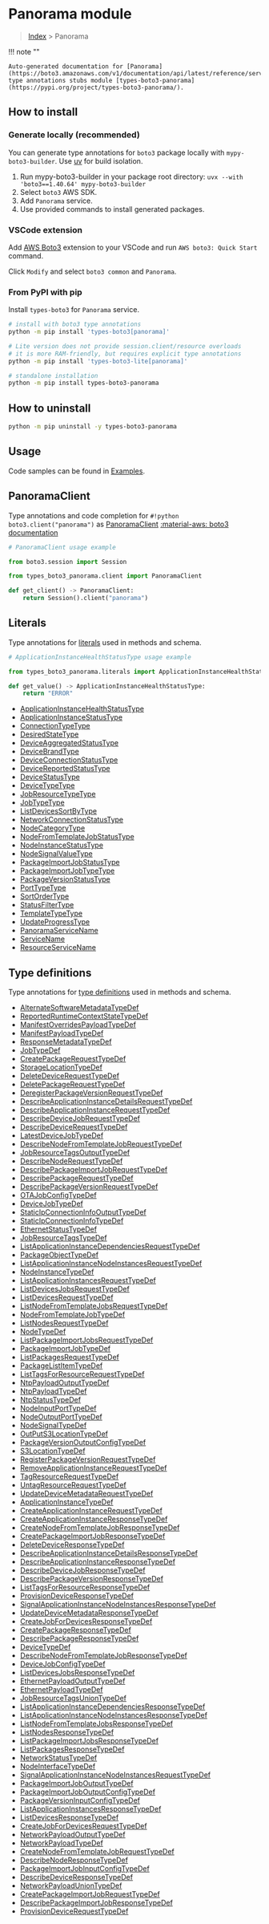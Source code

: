 #  Panorama module

> [Index](../README.md) > Panorama

!!! note ""

    Auto-generated documentation for [Panorama](https://boto3.amazonaws.com/v1/documentation/api/latest/reference/services/panorama.html#panorama)
    type annotations stubs module [types-boto3-panorama](https://pypi.org/project/types-boto3-panorama/).

## How to install

### Generate locally (recommended)

You can generate type annotations for `boto3` package locally with `mypy-boto3-builder`.
Use [uv](https://docs.astral.sh/uv/getting-started/installation/) for build isolation.

1. Run mypy-boto3-builder in your package root directory: `uvx --with 'boto3==1.40.64' mypy-boto3-builder`
1. Select `boto3` AWS SDK.
1. Add `Panorama` service.
1. Use provided commands to install generated packages.


### VSCode extension

Add [AWS Boto3](https://marketplace.visualstudio.com/items?itemName=Boto3typed.boto3-ide)
extension to your VSCode and run `AWS boto3: Quick Start` command.

Click `Modify` and select `boto3 common` and `Panorama`.


### From PyPI with pip

Install `types-boto3` for `Panorama` service.

```bash
# install with boto3 type annotations
python -m pip install 'types-boto3[panorama]'

# Lite version does not provide session.client/resource overloads
# it is more RAM-friendly, but requires explicit type annotations
python -m pip install 'types-boto3-lite[panorama]'

# standalone installation
python -m pip install types-boto3-panorama
```



## How to uninstall

```bash
python -m pip uninstall -y types-boto3-panorama
```

## Usage

Code samples can be found in [Examples](./usage.md).

## PanoramaClient

Type annotations and code completion for  `#!python boto3.client("panorama")` as [PanoramaClient](./client.md)
[:material-aws: boto3 documentation](https://boto3.amazonaws.com/v1/documentation/api/latest/reference/services/panorama.html#Panorama.Client)

```python
# PanoramaClient usage example

from boto3.session import Session

from types_boto3_panorama.client import PanoramaClient

def get_client() -> PanoramaClient:
    return Session().client("panorama")
```









## Literals

Type annotations for [literals](./literals.md) used in methods and schema.

```python
# ApplicationInstanceHealthStatusType usage example

from types_boto3_panorama.literals import ApplicationInstanceHealthStatusType

def get_value() -> ApplicationInstanceHealthStatusType:
    return "ERROR"
```

- [ApplicationInstanceHealthStatusType](./literals.md#applicationinstancehealthstatustype)
- [ApplicationInstanceStatusType](./literals.md#applicationinstancestatustype)
- [ConnectionTypeType](./literals.md#connectiontypetype)
- [DesiredStateType](./literals.md#desiredstatetype)
- [DeviceAggregatedStatusType](./literals.md#deviceaggregatedstatustype)
- [DeviceBrandType](./literals.md#devicebrandtype)
- [DeviceConnectionStatusType](./literals.md#deviceconnectionstatustype)
- [DeviceReportedStatusType](./literals.md#devicereportedstatustype)
- [DeviceStatusType](./literals.md#devicestatustype)
- [DeviceTypeType](./literals.md#devicetypetype)
- [JobResourceTypeType](./literals.md#jobresourcetypetype)
- [JobTypeType](./literals.md#jobtypetype)
- [ListDevicesSortByType](./literals.md#listdevicessortbytype)
- [NetworkConnectionStatusType](./literals.md#networkconnectionstatustype)
- [NodeCategoryType](./literals.md#nodecategorytype)
- [NodeFromTemplateJobStatusType](./literals.md#nodefromtemplatejobstatustype)
- [NodeInstanceStatusType](./literals.md#nodeinstancestatustype)
- [NodeSignalValueType](./literals.md#nodesignalvaluetype)
- [PackageImportJobStatusType](./literals.md#packageimportjobstatustype)
- [PackageImportJobTypeType](./literals.md#packageimportjobtypetype)
- [PackageVersionStatusType](./literals.md#packageversionstatustype)
- [PortTypeType](./literals.md#porttypetype)
- [SortOrderType](./literals.md#sortordertype)
- [StatusFilterType](./literals.md#statusfiltertype)
- [TemplateTypeType](./literals.md#templatetypetype)
- [UpdateProgressType](./literals.md#updateprogresstype)
- [PanoramaServiceName](./literals.md#panoramaservicename)
- [ServiceName](./literals.md#servicename)
- [ResourceServiceName](./literals.md#resourceservicename)




## Type definitions

Type annotations for [type definitions](./type_defs.md) used in methods and schema.

- [AlternateSoftwareMetadataTypeDef](./type_defs.md#alternatesoftwaremetadatatypedef)
- [ReportedRuntimeContextStateTypeDef](./type_defs.md#reportedruntimecontextstatetypedef)
- [ManifestOverridesPayloadTypeDef](./type_defs.md#manifestoverridespayloadtypedef)
- [ManifestPayloadTypeDef](./type_defs.md#manifestpayloadtypedef)
- [ResponseMetadataTypeDef](./type_defs.md#responsemetadatatypedef)
- [JobTypeDef](./type_defs.md#jobtypedef)
- [CreatePackageRequestTypeDef](./type_defs.md#createpackagerequesttypedef)
- [StorageLocationTypeDef](./type_defs.md#storagelocationtypedef)
- [DeleteDeviceRequestTypeDef](./type_defs.md#deletedevicerequesttypedef)
- [DeletePackageRequestTypeDef](./type_defs.md#deletepackagerequesttypedef)
- [DeregisterPackageVersionRequestTypeDef](./type_defs.md#deregisterpackageversionrequesttypedef)
- [DescribeApplicationInstanceDetailsRequestTypeDef](./type_defs.md#describeapplicationinstancedetailsrequesttypedef)
- [DescribeApplicationInstanceRequestTypeDef](./type_defs.md#describeapplicationinstancerequesttypedef)
- [DescribeDeviceJobRequestTypeDef](./type_defs.md#describedevicejobrequesttypedef)
- [DescribeDeviceRequestTypeDef](./type_defs.md#describedevicerequesttypedef)
- [LatestDeviceJobTypeDef](./type_defs.md#latestdevicejobtypedef)
- [DescribeNodeFromTemplateJobRequestTypeDef](./type_defs.md#describenodefromtemplatejobrequesttypedef)
- [JobResourceTagsOutputTypeDef](./type_defs.md#jobresourcetagsoutputtypedef)
- [DescribeNodeRequestTypeDef](./type_defs.md#describenoderequesttypedef)
- [DescribePackageImportJobRequestTypeDef](./type_defs.md#describepackageimportjobrequesttypedef)
- [DescribePackageRequestTypeDef](./type_defs.md#describepackagerequesttypedef)
- [DescribePackageVersionRequestTypeDef](./type_defs.md#describepackageversionrequesttypedef)
- [OTAJobConfigTypeDef](./type_defs.md#otajobconfigtypedef)
- [DeviceJobTypeDef](./type_defs.md#devicejobtypedef)
- [StaticIpConnectionInfoOutputTypeDef](./type_defs.md#staticipconnectioninfooutputtypedef)
- [StaticIpConnectionInfoTypeDef](./type_defs.md#staticipconnectioninfotypedef)
- [EthernetStatusTypeDef](./type_defs.md#ethernetstatustypedef)
- [JobResourceTagsTypeDef](./type_defs.md#jobresourcetagstypedef)
- [ListApplicationInstanceDependenciesRequestTypeDef](./type_defs.md#listapplicationinstancedependenciesrequesttypedef)
- [PackageObjectTypeDef](./type_defs.md#packageobjecttypedef)
- [ListApplicationInstanceNodeInstancesRequestTypeDef](./type_defs.md#listapplicationinstancenodeinstancesrequesttypedef)
- [NodeInstanceTypeDef](./type_defs.md#nodeinstancetypedef)
- [ListApplicationInstancesRequestTypeDef](./type_defs.md#listapplicationinstancesrequesttypedef)
- [ListDevicesJobsRequestTypeDef](./type_defs.md#listdevicesjobsrequesttypedef)
- [ListDevicesRequestTypeDef](./type_defs.md#listdevicesrequesttypedef)
- [ListNodeFromTemplateJobsRequestTypeDef](./type_defs.md#listnodefromtemplatejobsrequesttypedef)
- [NodeFromTemplateJobTypeDef](./type_defs.md#nodefromtemplatejobtypedef)
- [ListNodesRequestTypeDef](./type_defs.md#listnodesrequesttypedef)
- [NodeTypeDef](./type_defs.md#nodetypedef)
- [ListPackageImportJobsRequestTypeDef](./type_defs.md#listpackageimportjobsrequesttypedef)
- [PackageImportJobTypeDef](./type_defs.md#packageimportjobtypedef)
- [ListPackagesRequestTypeDef](./type_defs.md#listpackagesrequesttypedef)
- [PackageListItemTypeDef](./type_defs.md#packagelistitemtypedef)
- [ListTagsForResourceRequestTypeDef](./type_defs.md#listtagsforresourcerequesttypedef)
- [NtpPayloadOutputTypeDef](./type_defs.md#ntppayloadoutputtypedef)
- [NtpPayloadTypeDef](./type_defs.md#ntppayloadtypedef)
- [NtpStatusTypeDef](./type_defs.md#ntpstatustypedef)
- [NodeInputPortTypeDef](./type_defs.md#nodeinputporttypedef)
- [NodeOutputPortTypeDef](./type_defs.md#nodeoutputporttypedef)
- [NodeSignalTypeDef](./type_defs.md#nodesignaltypedef)
- [OutPutS3LocationTypeDef](./type_defs.md#outputs3locationtypedef)
- [PackageVersionOutputConfigTypeDef](./type_defs.md#packageversionoutputconfigtypedef)
- [S3LocationTypeDef](./type_defs.md#s3locationtypedef)
- [RegisterPackageVersionRequestTypeDef](./type_defs.md#registerpackageversionrequesttypedef)
- [RemoveApplicationInstanceRequestTypeDef](./type_defs.md#removeapplicationinstancerequesttypedef)
- [TagResourceRequestTypeDef](./type_defs.md#tagresourcerequesttypedef)
- [UntagResourceRequestTypeDef](./type_defs.md#untagresourcerequesttypedef)
- [UpdateDeviceMetadataRequestTypeDef](./type_defs.md#updatedevicemetadatarequesttypedef)
- [ApplicationInstanceTypeDef](./type_defs.md#applicationinstancetypedef)
- [CreateApplicationInstanceRequestTypeDef](./type_defs.md#createapplicationinstancerequesttypedef)
- [CreateApplicationInstanceResponseTypeDef](./type_defs.md#createapplicationinstanceresponsetypedef)
- [CreateNodeFromTemplateJobResponseTypeDef](./type_defs.md#createnodefromtemplatejobresponsetypedef)
- [CreatePackageImportJobResponseTypeDef](./type_defs.md#createpackageimportjobresponsetypedef)
- [DeleteDeviceResponseTypeDef](./type_defs.md#deletedeviceresponsetypedef)
- [DescribeApplicationInstanceDetailsResponseTypeDef](./type_defs.md#describeapplicationinstancedetailsresponsetypedef)
- [DescribeApplicationInstanceResponseTypeDef](./type_defs.md#describeapplicationinstanceresponsetypedef)
- [DescribeDeviceJobResponseTypeDef](./type_defs.md#describedevicejobresponsetypedef)
- [DescribePackageVersionResponseTypeDef](./type_defs.md#describepackageversionresponsetypedef)
- [ListTagsForResourceResponseTypeDef](./type_defs.md#listtagsforresourceresponsetypedef)
- [ProvisionDeviceResponseTypeDef](./type_defs.md#provisiondeviceresponsetypedef)
- [SignalApplicationInstanceNodeInstancesResponseTypeDef](./type_defs.md#signalapplicationinstancenodeinstancesresponsetypedef)
- [UpdateDeviceMetadataResponseTypeDef](./type_defs.md#updatedevicemetadataresponsetypedef)
- [CreateJobForDevicesResponseTypeDef](./type_defs.md#createjobfordevicesresponsetypedef)
- [CreatePackageResponseTypeDef](./type_defs.md#createpackageresponsetypedef)
- [DescribePackageResponseTypeDef](./type_defs.md#describepackageresponsetypedef)
- [DeviceTypeDef](./type_defs.md#devicetypedef)
- [DescribeNodeFromTemplateJobResponseTypeDef](./type_defs.md#describenodefromtemplatejobresponsetypedef)
- [DeviceJobConfigTypeDef](./type_defs.md#devicejobconfigtypedef)
- [ListDevicesJobsResponseTypeDef](./type_defs.md#listdevicesjobsresponsetypedef)
- [EthernetPayloadOutputTypeDef](./type_defs.md#ethernetpayloadoutputtypedef)
- [EthernetPayloadTypeDef](./type_defs.md#ethernetpayloadtypedef)
- [JobResourceTagsUnionTypeDef](./type_defs.md#jobresourcetagsuniontypedef)
- [ListApplicationInstanceDependenciesResponseTypeDef](./type_defs.md#listapplicationinstancedependenciesresponsetypedef)
- [ListApplicationInstanceNodeInstancesResponseTypeDef](./type_defs.md#listapplicationinstancenodeinstancesresponsetypedef)
- [ListNodeFromTemplateJobsResponseTypeDef](./type_defs.md#listnodefromtemplatejobsresponsetypedef)
- [ListNodesResponseTypeDef](./type_defs.md#listnodesresponsetypedef)
- [ListPackageImportJobsResponseTypeDef](./type_defs.md#listpackageimportjobsresponsetypedef)
- [ListPackagesResponseTypeDef](./type_defs.md#listpackagesresponsetypedef)
- [NetworkStatusTypeDef](./type_defs.md#networkstatustypedef)
- [NodeInterfaceTypeDef](./type_defs.md#nodeinterfacetypedef)
- [SignalApplicationInstanceNodeInstancesRequestTypeDef](./type_defs.md#signalapplicationinstancenodeinstancesrequesttypedef)
- [PackageImportJobOutputTypeDef](./type_defs.md#packageimportjoboutputtypedef)
- [PackageImportJobOutputConfigTypeDef](./type_defs.md#packageimportjoboutputconfigtypedef)
- [PackageVersionInputConfigTypeDef](./type_defs.md#packageversioninputconfigtypedef)
- [ListApplicationInstancesResponseTypeDef](./type_defs.md#listapplicationinstancesresponsetypedef)
- [ListDevicesResponseTypeDef](./type_defs.md#listdevicesresponsetypedef)
- [CreateJobForDevicesRequestTypeDef](./type_defs.md#createjobfordevicesrequesttypedef)
- [NetworkPayloadOutputTypeDef](./type_defs.md#networkpayloadoutputtypedef)
- [NetworkPayloadTypeDef](./type_defs.md#networkpayloadtypedef)
- [CreateNodeFromTemplateJobRequestTypeDef](./type_defs.md#createnodefromtemplatejobrequesttypedef)
- [DescribeNodeResponseTypeDef](./type_defs.md#describenoderesponsetypedef)
- [PackageImportJobInputConfigTypeDef](./type_defs.md#packageimportjobinputconfigtypedef)
- [DescribeDeviceResponseTypeDef](./type_defs.md#describedeviceresponsetypedef)
- [NetworkPayloadUnionTypeDef](./type_defs.md#networkpayloaduniontypedef)
- [CreatePackageImportJobRequestTypeDef](./type_defs.md#createpackageimportjobrequesttypedef)
- [DescribePackageImportJobResponseTypeDef](./type_defs.md#describepackageimportjobresponsetypedef)
- [ProvisionDeviceRequestTypeDef](./type_defs.md#provisiondevicerequesttypedef)

